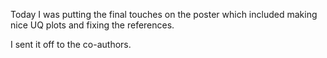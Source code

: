 Today I was putting the final touches on the poster which included making nice UQ plots and fixing the references. 

I sent it off to the co-authors. 